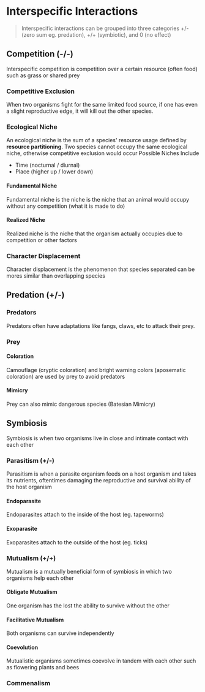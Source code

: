 # Interspecific Interactions
>Interspecific interactions can be grouped into three categories +/- (zero sum eg. predation), +/+ (symbiotic), and 0 (no effect)
## Competition (-/-)
Interspecific competition is competition over a certain resource (often food) such as grass or shared prey
### Competitive Exclusion
When two organisms fight for the same limited food source, if one has even a slight reproductive edge, it will kill out the other species.
### Ecological Niche
An ecological niche is the sum of a species' resource usage defined by **resource partitioning**. Two species cannot occupy the same ecological niche, otherwise competitive exclusion would occur
Possible Niches Include
- Time (nocturnal / diurnal)
- Place (higher up / lower down)
#### Fundamental Niche
Fundamental niche is the niche is the niche that an animal would occupy without any competition (what it is made to do)
#### Realized Niche
Realized niche is the niche that the organism actually occupies due to competition or other factors
### Character Displacement
Character displacement is the phenomenon that species separated can be mores similar than overlapping species

## Predation (+/-)
### Predators
Predators often have adaptations like fangs, claws, etc to attack their prey. 
### Prey
#### Coloration
Camouflage (cryptic coloration) and bright warning colors (aposematic coloration) are used by prey to avoid predators
#### Mimicry
Prey can also mimic dangerous species (Batesian Mimicry)

## Symbiosis
Symbiosis is when two organisms live in close and intimate contact with each other
### Parasitism (+/-)
Parasitism is when a parasite organism feeds on a host organism and takes its nutrients, oftentimes damaging the reproductive and survival ability of the host organism
#### Endoparasite
Endoparasites attach to the inside of the host (eg. tapeworms)
#### Exoparasite
Exoparasites attach to the outside of the host (eg. ticks)

### Mutualism (+/+)
Mutualism is a mutually beneficial form of symbiosis in which two organisms help each other
#### Obligate Mutualism
One organism has the lost the ability to survive without the other
#### Facilitative Mutualism
Both organisms can survive independently
#### Coevolution
Mutualistic organisms sometimes coevolve in tandem with each other such as flowering plants and bees
### Commenalism 